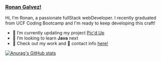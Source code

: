 ### [Ronan Galvez!](https://ronan-codes.github.io/react-portfolio/#)

Hi, I'm Ronan, a passionate fullStack webDeveloper. I recently graduated from UCF Coding Bootcamp and I'm ready to keep developing this craft!

- 🔭 I’m currently updating my project [Pic'd Up](https://github.com/Ronan-Codes/picd-up)
- 🌱 I’m looking to learn **Java** next
- 📁 Check out my work and 💌 contact info [here!](https://ronan-codes.github.io/react-portfolio/#)

[![Anurag's GitHub stats](https://github-readme-stats.vercel.app/api?username=ronan-codes)](https://github.com/anuraghazra/github-readme-stats)




